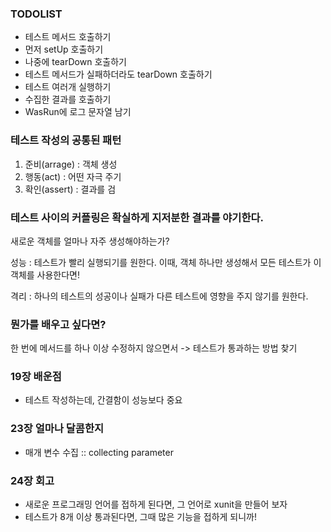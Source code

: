 ### TODOLIST
* 테스트 메서드 호출하기
* 먼저 setUp 호출하기
* 나중에 tearDown 호출하기
* 테스트 메서드가 실패하더라도 tearDown 호출하기
* 테스트 여러개 실행하기
* 수집한 결과를 호출하기
* WasRun에 로그 문자열 남기



### 테스트 작성의 공통된 패턴
1. 준비(arrage) : 객체 생성
2. 행동(act) : 어떤 자극 주기
3. 확인(assert) : 결과를 검 



### 테스트 사이의 커플링은 확실하게 지저분한 결과를 야기한다.

새로운 객체를 얼마나 자주 생성해야하는가?

성능 : 테스트가 빨리 실행되기를 원한다. 이때, 객체 하나만 생성해서 모든 테스트가 이 객체를 사용한다면!

격리 : 하나의 테스트의 성공이나 실패가 다른 테스트에 영향을 주지 않기를 원한다. 



### 뭔가를 배우고 싶다면?
한 번에 메서드를 하나 이상 수정하지 않으면서
-> 테스트가 통과하는 방법 찾기


### 19장 배운점
* 테스트 작성하는데, 간결함이 성능보다 중요


### 23장 얼마나 달콤한지
* 매개 변수 수집 :: collecting parameter


### 24장 회고
* 새로운 프로그래밍 언어를 접하게 된다면, 그 언어로 xunit을 만들어 보자
* 테스트가 8개 이상 통과된다면, 그때 많은 기능을 접하게 되니까!
